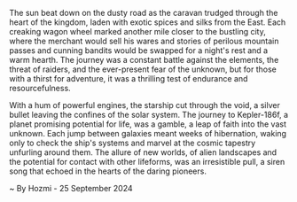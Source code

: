 
The sun beat down on the dusty road as the caravan trudged through the heart of the kingdom, laden with exotic spices and silks from the East. Each creaking wagon wheel marked another mile closer to the bustling city, where the merchant would sell his wares and stories of perilous mountain passes and cunning bandits would be swapped for a night's rest and a warm hearth. The journey was a constant battle against the elements, the threat of raiders, and the ever-present fear of the unknown, but for those with a thirst for adventure, it was a thrilling test of endurance and resourcefulness.

With a hum of powerful engines, the starship cut through the void, a silver bullet leaving the confines of the solar system. The journey to Kepler-186f, a planet promising potential for life, was a gamble, a leap of faith into the vast unknown. Each jump between galaxies meant weeks of hibernation, waking only to check the ship's systems and marvel at the cosmic tapestry unfurling around them. The allure of new worlds, of alien landscapes and the potential for contact with other lifeforms, was an irresistible pull, a siren song that echoed in the hearts of the daring pioneers. 

~ By Hozmi - 25 September 2024
